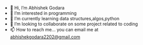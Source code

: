 - 👋 Hi, I’m Abhishek Godara
- 👀 I’m interested in programming
- 🌱 I’m currently learning data structures,algos,python
- 💞️ I’m looking to collaborate on some project related to coding 
- 📫 How to reach me... you can email me at abhishekgodara2202@gmail.com

<!---
agod22/agod22 is a ✨ special ✨ repository because its `README.md` (this file) appears on your GitHub profile.
You can click the Preview link to take a look at your changes.
--->
